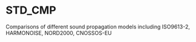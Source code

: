 STD_CMP
=======

Comparisons of different sound propagation models including ISO9613-2, HARMONOISE, NORD2000, CNOSSOS-EU

